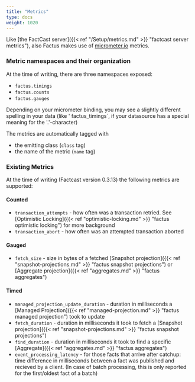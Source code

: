 ```yaml
---
title: "Metrics"
type: docs
weight: 1020
---
```


Like [the FactCast server]({{< ref "/Setup/metrics.md" >}} "factcast server metrics"), also Factus makes use
of [micrometer.io](https://micrometer.io/) metrics.

### Metric namespaces and their organization

At the time of writing, there are three namespaces exposed:

- `factus.timings`
- `factus.counts`
- `factus.gauges`

Depending on your micrometer binding, you may see a slightly different spelling in your data (like '
factus_timings`, if your datasource has a special meaning for the '.'-character)

The metrics are automatically tagged with

- the emitting class (`class` tag)
- the name of the metric (`name` tag)

### Existing Metrics

At the time of writing (Factcast version 0.3.13) the following metrics are supported:

#### Counted

- `transaction_attempts` - how often was a transaction retried. See [Optimistic Locking]({{< ref "optimistic-locking.md" >}}
  "factus optimistic locking") for more background
- `transaction_abort` - how often was an attempted transaction aborted

#### Gauged

- `fetch_size` - size in bytes of a fetched [Snapshot projection]({{< ref "snapshot-projections.md" >}}
  "factus snapshot projections") or [Aggregate projection]({{< ref "aggregates.md" >}}
  "factus aggregates")

#### Timed

- `managed_projection_update_duration` - duration in milliseconds a [Managed Projection]({{< ref "managed-projection.md" >}}
  "factus managed projection") took to update
- `fetch_duration` - duration in milliseconds it took to fetch a [Snapshot projection]({{< ref "snapshot-projections.md" >}}
  "factus snapshot projections")
- `find_duration` - duration in milliseconds it took to find a specific [Aggregate]({{< ref "aggregates.md" >}}
  "factus aggregates")
- `event_processing_latency` - for those facts that arrive after catchup: time difference in milliseconds between a fact was published and recieved by a client. (In case of batch processing, this is only reported for the first/oldest fact of a batch)
